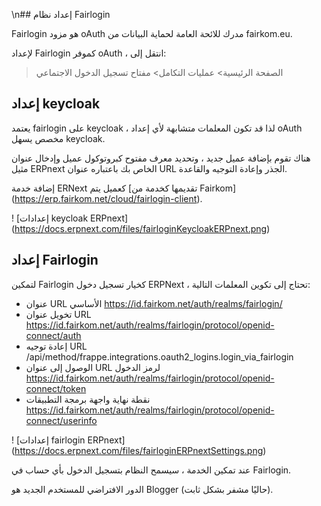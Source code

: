 \n## إعداد نظام Fairlogin

Fairlogin هو مزود oAuth مدرك للائحة العامة لحماية البيانات من fairkom.eu.

لإعداد Fairlogin كموفر oAuth ، انتقل إلى:

> الصفحة الرئيسية> عمليات التكامل> مفتاح تسجيل الدخول الاجتماعي

## إعداد keycloak

يعتمد fairlogin على keycloak ، لذا قد تكون المعلمات متشابهة لأي إعداد oAuth مخصص يسهل keycloak.

هناك تقوم بإضافة عميل جديد ، وتحديد معرف مفتوح كبروتوكول عميل وإدخال عنوان مثيل ERPnext الخاص بك باعتباره عنوان URL الجذر وإعادة التوجيه والقاعدة.

إضافة خدمة ERNext كعميل يتم [تقديمها كخدمة من Fairkom] (https://erp.fairkom.net/cloud/fairlogin-client).

! [إعدادات keycloak ERPnext] (https://docs.erpnext.com/files/fairloginKeycloakERPnext.png)

## إعداد Fairlogin

لتمكين Fairlogin كخيار تسجيل دخول ERPNext ، تحتاج إلى تكوين المعلمات التالية:

* عنوان URL الأساسي https://id.fairkom.net/auth/realms/fairlogin/
* تخويل عنوان URL https://id.fairkom.net/auth/realms/fairlogin/protocol/openid-connect/auth
* إعادة توجيه URL /api/method/frappe.integrations.oauth2_logins.login_via\_fairlogin
* الوصول إلى عنوان URL لرمز الدخول https://id.fairkom.net/auth/realms/fairlogin/protocol/openid-connect/token
* نقطة نهاية واجهة برمجة التطبيقات https://id.fairkom.net/auth/realms/fairlogin/protocol/openid-connect/userinfo

! [إعدادات fairlogin ERPnext] (https://docs.erpnext.com/files/fairloginERPnextSettings.png)

عند تمكين الخدمة ، سيسمح النظام بتسجيل الدخول بأي حساب في Fairlogin.

الدور الافتراضي للمستخدم الجديد هو Blogger (حاليًا مشفر بشكل ثابت).
